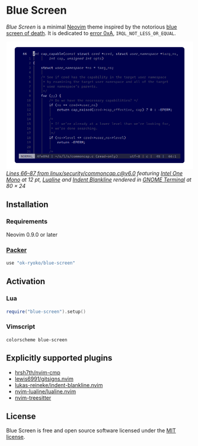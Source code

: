 # Blue Screen

*Blue Screen* is a minimal [Neovim] theme inspired by the notorious [blue screen of death]. It is dedicated to [error 0xA], `IRQL_NOT_LESS_OR_EQUAL`.

![Linux kernel source code relating to capability checks in Blue Screen colors](./docs/img/c-linux-commoncap.png)
*[Lines 66–87 from linux/security/commoncap.c@v6.0][example] featuring [Intel One Mono] at 12 pt, [Lualine][nvim-lualine/lualine.nvim] and [Indent Blankline][lukas-reineke/indent-blankline.nvim] rendered in [GNOME Terminal] at 80 × 24*

## Installation

### Requirements

Neovim 0.9.0 or later

### [Packer]

```lua
use "ok-ryoko/blue-screen"
```

## Activation

### Lua

```lua
require("blue-screen").setup()
```

### Vimscript

```vim
colorscheme blue-screen
```

## Explicitly supported plugins

- [hrsh7th/nvim-cmp]
- [lewis6991/gitsigns.nvim]
- [lukas-reineke/indent-blankline.nvim]
- [nvim-lualine/lualine.nvim]
- [nvim-treesitter]

## License

Blue Screen is free and open source software licensed under the [MIT license].

[blue screen of death]: https://en.wikipedia.org/wiki/Blue_screen_of_death
[error 0xA]: https://learn.microsoft.com/en-us/windows-hardware/drivers/debugger/bug-check-0xa--irql-not-less-or-equal
[example]: https://github.com/torvalds/linux/blob/v6.0/security/commoncap.c#L66-L87
[GNOME Terminal]: https://wiki.gnome.org/Apps/Terminal
[Intel One Mono]: https://github.com/intel/intel-one-mono
[MIT license]: ./LICENSE.txt
[Neovim]: https://github.com/neovim/neovim
[Packer]: https://github.com/wbthomason/packer.nvim

[hrsh7th/nvim-cmp]: https://github.com/hrsh7th/nvim-cmp
[lewis6991/gitsigns.nvim]: https://github.com/lewis6991/gitsigns.nvim
[lukas-reineke/indent-blankline.nvim]: https://github.com/lukas-reineke/indent-blankline.nvim
[nvim-lualine/lualine.nvim]: https://github.com/nvim-lualine/lualine.nvim
[nvim-treesitter]: https://github.com/nvim-treesitter/nvim-treesitter
